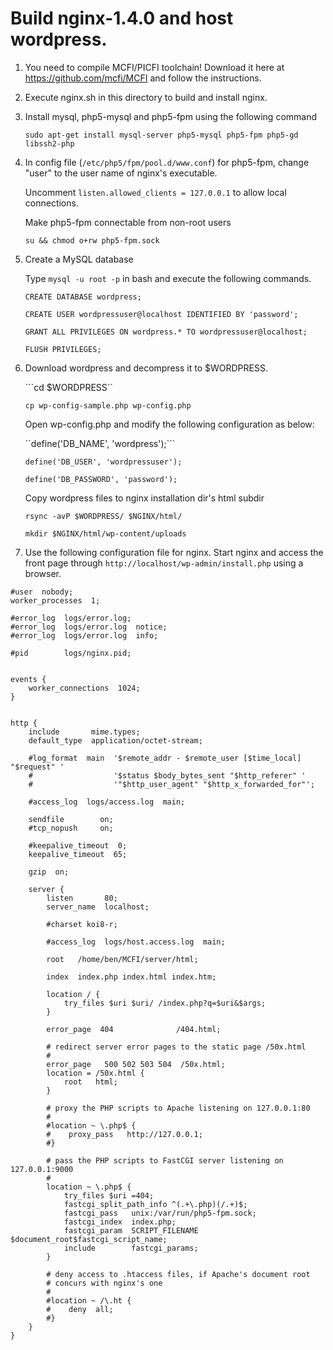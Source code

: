 # Build nginx-1.4.0 and host wordpress.

1. You need to compile MCFI/PICFI toolchain! Download it here at https://github.com/mcfi/MCFI and follow the instructions.

2. Execute nginx.sh in this directory to build and install nginx.

3. Install mysql, php5-mysql and php5-fpm using the following command

   ```sudo apt-get install mysql-server php5-mysql php5-fpm php5-gd libssh2-php```

4. In config file (```/etc/php5/fpm/pool.d/www.conf```) for php5-fpm,
   change "user" to the user name of nginx's executable.
   
   Uncomment ```listen.allowed_clients = 127.0.0.1``` to allow local connections.
   
   Make php5-fpm connectable from non-root users

   ```su && chmod o+rw php5-fpm.sock```

5. Create a MySQL database
   
   Type ```mysql -u root -p``` in bash and execute the following commands.
   
   ```CREATE DATABASE wordpress;```
   
   ```CREATE USER wordpressuser@localhost IDENTIFIED BY 'password';```
   
   ```GRANT ALL PRIVILEGES ON wordpress.* TO wordpressuser@localhost;```
   
   ```FLUSH PRIVILEGES;```

6. Download wordpress and decompress it to $WORDPRESS.
   
   ```cd $WORDPRESS``
   
   ``cp wp-config-sample.php wp-config.php``

   Open wp-config.php and modify the following configuration as below:
   
   ``define('DB_NAME', 'wordpress');```
   
   ```define('DB_USER', 'wordpressuser');```
   
   ```define('DB_PASSWORD', 'password');```

   Copy wordpress files to nginx installation dir's html subdir
   
   ```rsync -avP $WORDPRESS/ $NGINX/html/```
   
   ```mkdir $NGINX/html/wp-content/uploads```

7. Use the following configuration file for nginx. Start nginx and access
   the front page through ```http://localhost/wp-admin/install.php``` using a browser.

```
#user  nobody;
worker_processes  1;

#error_log  logs/error.log;
#error_log  logs/error.log  notice;
#error_log  logs/error.log  info;

#pid        logs/nginx.pid;


events {
    worker_connections  1024;
}


http {
    include       mime.types;
    default_type  application/octet-stream;

    #log_format  main  '$remote_addr - $remote_user [$time_local] "$request" '
    #                  '$status $body_bytes_sent "$http_referer" '
    #                  '"$http_user_agent" "$http_x_forwarded_for"';

    #access_log  logs/access.log  main;

    sendfile        on;
    #tcp_nopush     on;

    #keepalive_timeout  0;
    keepalive_timeout  65;

    gzip  on;

    server {
        listen       80;
        server_name  localhost;

        #charset koi8-r;

        #access_log  logs/host.access.log  main;

        root   /home/ben/MCFI/server/html;

        index  index.php index.html index.htm;
        
        location / {
            try_files $uri $uri/ /index.php?q=$uri&$args;
        }

        error_page  404              /404.html;

        # redirect server error pages to the static page /50x.html
        #
        error_page   500 502 503 504  /50x.html;
        location = /50x.html {
            root   html;
        }

        # proxy the PHP scripts to Apache listening on 127.0.0.1:80
        #
        #location ~ \.php$ {
        #    proxy_pass   http://127.0.0.1;
        #}

        # pass the PHP scripts to FastCGI server listening on 127.0.0.1:9000
        #
        location ~ \.php$ {
            try_files $uri =404;
            fastcgi_split_path_info ^(.+\.php)(/.+)$;
            fastcgi_pass   unix:/var/run/php5-fpm.sock;
            fastcgi_index  index.php;
            fastcgi_param  SCRIPT_FILENAME  $document_root$fastcgi_script_name;
            include        fastcgi_params;
        }

        # deny access to .htaccess files, if Apache's document root
        # concurs with nginx's one
        #
        #location ~ /\.ht {
        #    deny  all;
        #}
    }
}
```
